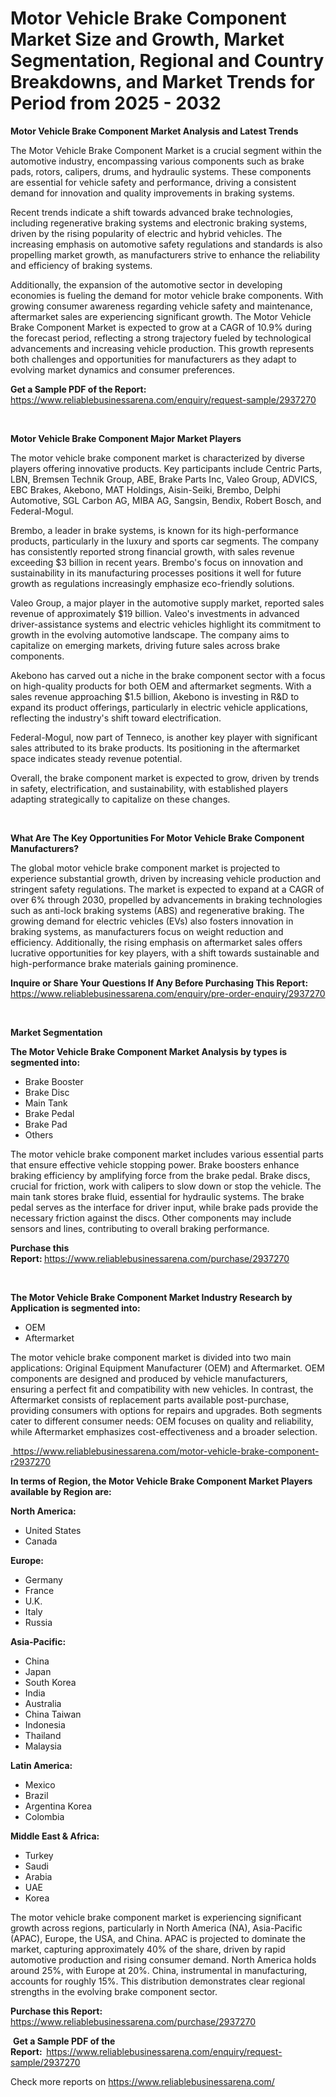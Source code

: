 <p><h1>Motor Vehicle Brake Component Market Size and Growth, Market Segmentation, Regional and Country Breakdowns, and Market Trends for Period from 2025 -  2032</h1></p><p><strong>Motor Vehicle Brake Component Market Analysis and Latest Trends</strong></p>
<p><p>The Motor Vehicle Brake Component Market is a crucial segment within the automotive industry, encompassing various components such as brake pads, rotors, calipers, drums, and hydraulic systems. These components are essential for vehicle safety and performance, driving a consistent demand for innovation and quality improvements in braking systems.</p><p>Recent trends indicate a shift towards advanced brake technologies, including regenerative braking systems and electronic braking systems, driven by the rising popularity of electric and hybrid vehicles. The increasing emphasis on automotive safety regulations and standards is also propelling market growth, as manufacturers strive to enhance the reliability and efficiency of braking systems.</p><p>Additionally, the expansion of the automotive sector in developing economies is fueling the demand for motor vehicle brake components. With growing consumer awareness regarding vehicle safety and maintenance, aftermarket sales are experiencing significant growth. The Motor Vehicle Brake Component Market is expected to grow at a CAGR of 10.9% during the forecast period, reflecting a strong trajectory fueled by technological advancements and increasing vehicle production. This growth represents both challenges and opportunities for manufacturers as they adapt to evolving market dynamics and consumer preferences.</p></p>
<p><strong>Get a Sample PDF of the Report:&nbsp;</strong> <a href="https://www.reliablebusinessarena.com/enquiry/request-sample/2937270?utm_campaign=2982&utm_medium=2&utm_source=Github&utm_content=ia&utm_term=14032025&utm_id=motor-vehicle-brake-component">https://www.reliablebusinessarena.com/enquiry/request-sample/2937270</a></p>
<p>&nbsp;</p>
<p><strong>Motor Vehicle Brake Component Major Market Players</strong></p>
<p><p>The motor vehicle brake component market is characterized by diverse players offering innovative products. Key participants include Centric Parts, LBN, Bremsen Technik Group, ABE, Brake Parts Inc, Valeo Group, ADVICS, EBC Brakes, Akebono, MAT Holdings, Aisin-Seiki, Brembo, Delphi Automotive, SGL Carbon AG, MIBA AG, Sangsin, Bendix, Robert Bosch, and Federal-Mogul.</p><p>Brembo, a leader in brake systems, is known for its high-performance products, particularly in the luxury and sports car segments. The company has consistently reported strong financial growth, with sales revenue exceeding $3 billion in recent years. Brembo's focus on innovation and sustainability in its manufacturing processes positions it well for future growth as regulations increasingly emphasize eco-friendly solutions.</p><p>Valeo Group, a major player in the automotive supply market, reported sales revenue of approximately $19 billion. Valeo's investments in advanced driver-assistance systems and electric vehicles highlight its commitment to growth in the evolving automotive landscape. The company aims to capitalize on emerging markets, driving future sales across brake components.</p><p>Akebono has carved out a niche in the brake component sector with a focus on high-quality products for both OEM and aftermarket segments. With a sales revenue approaching $1.5 billion, Akebono is investing in R&D to expand its product offerings, particularly in electric vehicle applications, reflecting the industry's shift toward electrification.</p><p>Federal-Mogul, now part of Tenneco, is another key player with significant sales attributed to its brake products. Its positioning in the aftermarket space indicates steady revenue potential.</p><p>Overall, the brake component market is expected to grow, driven by trends in safety, electrification, and sustainability, with established players adapting strategically to capitalize on these changes.</p></p>
<p>&nbsp;</p>
<p><strong>What Are The Key Opportunities For Motor Vehicle Brake Component Manufacturers?</strong></p>
<p><p>The global motor vehicle brake component market is projected to experience substantial growth, driven by increasing vehicle production and stringent safety regulations. The market is expected to expand at a CAGR of over 6% through 2030, propelled by advancements in braking technologies such as anti-lock braking systems (ABS) and regenerative braking. The growing demand for electric vehicles (EVs) also fosters innovation in braking systems, as manufacturers focus on weight reduction and efficiency. Additionally, the rising emphasis on aftermarket sales offers lucrative opportunities for key players, with a shift towards sustainable and high-performance brake materials gaining prominence.</p></p>
<p><strong>Inquire or Share Your Questions If Any Before Purchasing This Report:</strong> <a href="https://www.reliablebusinessarena.com/enquiry/pre-order-enquiry/2937270?utm_campaign=2982&utm_medium=2&utm_source=Github&utm_content=ia&utm_term=14032025&utm_id=motor-vehicle-brake-component">https://www.reliablebusinessarena.com/enquiry/pre-order-enquiry/2937270</a></p>
<p>&nbsp;</p>
<p><strong>Market Segmentation</strong></p>
<p><strong>The Motor Vehicle Brake Component Market Analysis by types is segmented into:</strong></p>
<p><ul><li>Brake Booster</li><li>Brake Disc</li><li>Main Tank</li><li>Brake Pedal</li><li>Brake Pad</li><li>Others</li></ul></p>
<p><p>The motor vehicle brake component market includes various essential parts that ensure effective vehicle stopping power. Brake boosters enhance braking efficiency by amplifying force from the brake pedal. Brake discs, crucial for friction, work with calipers to slow down or stop the vehicle. The main tank stores brake fluid, essential for hydraulic systems. The brake pedal serves as the interface for driver input, while brake pads provide the necessary friction against the discs. Other components may include sensors and lines, contributing to overall braking performance.</p></p>
<p><strong>Purchase this Report:&nbsp;</strong><a href="https://www.reliablebusinessarena.com/purchase/2937270?utm_campaign=2982&utm_medium=2&utm_source=Github&utm_content=ia&utm_term=14032025&utm_id=motor-vehicle-brake-component">https://www.reliablebusinessarena.com/purchase/2937270</a></p>
<p>&nbsp;</p>
<p><strong>The Motor Vehicle Brake Component Market Industry Research by Application is segmented into:</strong></p>
<p><ul><li>OEM</li><li>Aftermarket</li></ul></p>
<p><p>The motor vehicle brake component market is divided into two main applications: Original Equipment Manufacturer (OEM) and Aftermarket. OEM components are designed and produced by vehicle manufacturers, ensuring a perfect fit and compatibility with new vehicles. In contrast, the Aftermarket consists of replacement parts available post-purchase, providing consumers with options for repairs and upgrades. Both segments cater to different consumer needs: OEM focuses on quality and reliability, while Aftermarket emphasizes cost-effectiveness and a broader selection.</p></p>
<p><a href="https://www.reliablebusinessarena.com/motor-vehicle-brake-component-r2937270?utm_campaign=2982&utm_medium=2&utm_source=Github&utm_content=ia&utm_term=14032025&utm_id=motor-vehicle-brake-component">&nbsp;https://www.reliablebusinessarena.com/motor-vehicle-brake-component-r2937270</a></p>
<p><strong>In terms of Region, the Motor Vehicle Brake Component Market Players available by Region are:</strong></p>
<p>
    <p> <strong> North America: </strong>
        <ul>
            <li>United States</li>
            <li>Canada</li>
        </ul>
        </p> 
    <p> <strong> Europe: </strong>
        <ul>
            <li>Germany</li>
            <li>France</li>
            <li>U.K.</li>
            <li>Italy</li>
            <li>Russia</li>
        </ul>
        </p> 
    <p> <strong> Asia-Pacific: </strong>
        <ul>
            <li>China</li>
            <li>Japan</li>
            <li>South Korea</li>
            <li>India</li>
            <li>Australia</li>
            <li>China Taiwan</li>
            <li>Indonesia</li>
            <li>Thailand</li>
            <li>Malaysia</li>
        </ul>
        </p> 
    <p> <strong> Latin America: </strong>
        <ul>
            <li>Mexico</li>
            <li>Brazil</li>
            <li>Argentina Korea</li>
            <li>Colombia</li>
        </ul>
        </p> 
    <p> <strong> Middle East & Africa: </strong>
        <ul>
            <li>Turkey</li>
            <li>Saudi</li>
            <li>Arabia</li>
            <li>UAE</li>
            <li>Korea</li>
        </ul>
    </p>
    </p>
<p><p>The motor vehicle brake component market is experiencing significant growth across regions, particularly in North America (NA), Asia-Pacific (APAC), Europe, the USA, and China. APAC is projected to dominate the market, capturing approximately 40% of the share, driven by rapid automotive production and rising consumer demand. North America holds around 25%, with Europe at 20%. China, instrumental in manufacturing, accounts for roughly 15%. This distribution demonstrates clear regional strengths in the evolving brake component sector.</p></p>
<p><strong>Purchase this Report: </strong><a href="https://www.reliablebusinessarena.com/purchase/2937270?utm_campaign=2982&utm_medium=2&utm_source=Github&utm_content=ia&utm_term=14032025&utm_id=motor-vehicle-brake-component">https://www.reliablebusinessarena.com/purchase/2937270</a></p>
<p>&nbsp;<strong>Get a Sample PDF of the Report:&nbsp;&nbsp;</strong><a href="https://www.reliablebusinessarena.com/enquiry/request-sample/2937270?utm_campaign=2982&utm_medium=2&utm_source=Github&utm_content=ia&utm_term=14032025&utm_id=motor-vehicle-brake-component">https://www.reliablebusinessarena.com/enquiry/request-sample/2937270</a></p>
<p><strong></strong></p>
<p>Check more reports on <a href="https://www.reliablebusinessarena.com/?utm_campaign=2982&utm_medium=2&utm_source=Github&utm_content=ia&utm_term=14032025&utm_id=motor-vehicle-brake-component">https://www.reliablebusinessarena.com/</a></p>